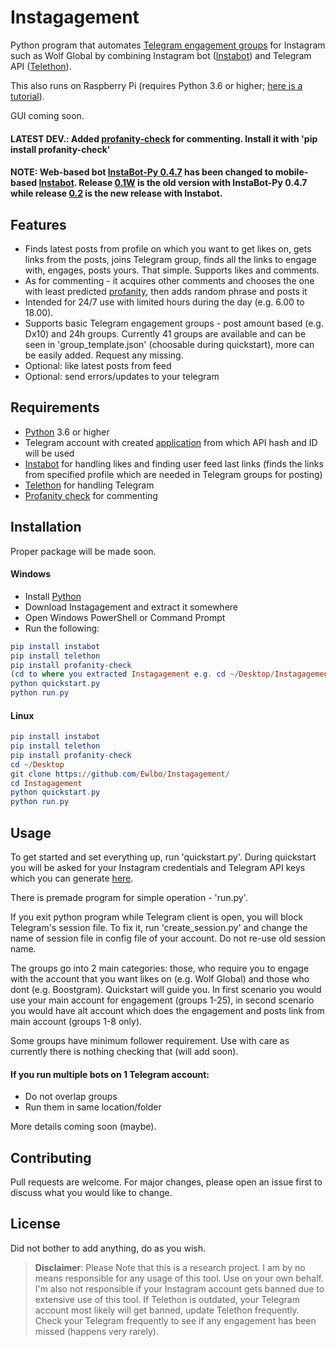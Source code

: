 # Instagagement

Python program that automates [Telegram engagement groups](https://medium.com/@violet.emily.xoxo/inside-instagram-pods-the-secret-trick-to-increase-your-engagement-55b0d9c3cee9) for Instagram such as Wolf Global by combining Instagram bot ([Instabot](https://github.com/instagrambot/instabot)) and Telegram API ([Telethon](https://github.com/LonamiWebs/Telethon)).

This also runs on Raspberry Pi (requires Python 3.6 or higher; [here is a tutorial](https://github.com/Ewlbo/Instagagement/blob/master/RASPBERRY.md)).

GUI coming soon.

#### LATEST DEV.: Added [profanity-check](https://github.com/vzhou842/profanity-check) for commenting. Install it with 'pip install profanity-check'

#### NOTE: Web-based bot [InstaBot-Py 0.4.7](https://github.com/instabot-py/instabot.py) has been changed to mobile-based [Instabot](https://github.com/instagrambot/instabot). Release [0.1W](https://github.com/Ewlbo/Instagagement/releases/tag/0.1W) is the old version with InstaBot-Py 0.4.7 while release [0.2](https://github.com/Ewlbo/Instagagement/releases/tag/0.2) is the new release with Instabot.

## Features

- Finds latest posts from profile on which you want to get likes on, gets links from the posts, joins Telegram group, finds all the links to engage with, engages, posts yours. That simple. Supports likes and comments.
- As for commenting - it acquires other comments and chooses the one with least predicted [profanity](https://github.com/vzhou842/profanity-check), then adds random phrase and posts it
- Intended for 24/7 use with limited hours during the day (e.g. 6.00 to 18.00).
- Supports basic Telegram engagement groups - post amount based (e.g. Dx10) and 24h groups. Currently 41 groups are available and can be seen in 'group_template.json' (choosable during quickstart), more can be easily added. Request any missing.
- Optional: like latest posts from feed
- Optional: send errors/updates to your telegram

## Requirements

- [Python](https://www.python.org/downloads/) 3.6 or higher
- Telegram account with created [application](https://my.telegram.org/apps) from which API hash and ID will be used
- [Instabot](https://github.com/instagrambot/instabot) for handling likes and finding user feed last links (finds the links from specified profile which are needed in Telegram groups for posting)
- [Telethon](https://github.com/LonamiWebs/Telethon) for handling Telegram
- [Profanity check](https://github.com/vzhou842/profanity-check) for commenting

## Installation

Proper package will be made soon.

#### Windows

- Install [Python](https://www.python.org/downloads/)
- Download Instagagement and extract it somewhere
- Open Windows PowerShell or Command Prompt
- Run the following:
```elm
pip install instabot
pip install telethon
pip install profanity-check
(cd to where you extracted Instagagement e.g. cd ~/Desktop/Instagagement)
python quickstart.py
python run.py
```

#### Linux

```elm
pip install instabot
pip install telethon
pip install profanity-check
cd ~/Desktop
git clone https://github.com/Ewlbo/Instagagement/
cd Instagagement
python quickstart.py
python run.py
```

## Usage

To get started and set everything up, run 'quickstart.py'. During quickstart you will be asked for your Instagram credentials and Telegram API keys which you can generate [here](https://my.telegram.org/apps). 

There is premade program for simple operation - 'run.py'.

If you exit python program while Telegram client is open, you will block Telegram's session file. To fix it, run 'create_session.py' and change the name of session file in config file of your account. Do not re-use old session name.

The groups go into 2 main categories: those, who require you to engage with the account that you want likes on (e.g. Wolf Global) and those who dont (e.g. Boostgram). Quickstart will guide you. In first scenario you would use your main account for engagement (groups 1-25), in second scenario you would have alt account which does the engagement and posts link from main account (groups 1-8 only).

Some groups have minimum follower requirement. Use with care as currently there is nothing checking that (will add soon).

#### If you run multiple bots on 1 Telegram account:
- Do not overlap groups
- Run them in same location/folder

More details coming soon (maybe).

## Contributing

Pull requests are welcome. For major changes, please open an issue first to discuss what you would like to change.

## License

Did not bother to add anything, do as you wish.

> **Disclaimer**: Please Note that this is a research project. I am by no means responsible for any usage of this tool. Use on your own behalf. I'm also not responsible if your Instagram account gets banned due to extensive use of this tool. If Telethon is outdated, your Telegram account most likely will get banned, update Telethon frequently. Check your Telegram frequently to see if any engagement has been missed (happens very rarely).
